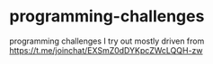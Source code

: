# programming-challenges
programming challenges I try out mostly driven from  https://t.me/joinchat/EXSmZ0dDYKpcZWcLQQH-zw
